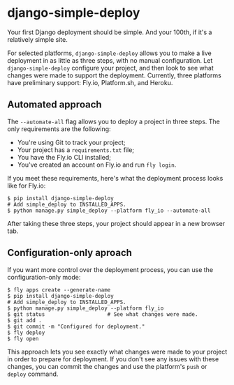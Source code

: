 # django-simple-deploy

Your first Django deployment should be simple. And your 100th, if it's a relatively simple site.

For selected platforms, `django-simple-deploy` allows you to make a live deployment in as little as three steps, with no manual configuration. Let `django-simple-deploy` configure your project, and then look to see what changes were made to support the deployment. Currently, three platforms have preliminary support: Fly.io, Platform.sh, and Heroku.

Automated approach
---

The `--automate-all` flag allows you to deploy a project in three steps. The only requirements are the following:
- You're using Git to track your project;
- Your project has a `requirements.txt` file;
- You have the Fly.io CLI installed;
- You've created an account on Fly.io and run `fly login`.

If you meet these requirements, here's what the deployment process looks like for Fly.io:

```
$ pip install django-simple-deploy
# Add simple_deploy to INSTALLED_APPS.
$ python manage.py simple_deploy --platform fly_io --automate-all
```

After taking these three steps, your project should appear in a new browser tab.

Configuration-only aproach
---

If you want more control over the deployment process, you can use the configuration-only mode:

```
$ fly apps create --generate-name
$ pip install django-simple-deploy
# Add simple_deploy to INSTALLED_APPS.
$ python manage.py simple_deploy --platform fly_io
$ git status                    # See what changes were made.
$ git add .
$ git commit -m "Configured for deployment."
$ fly deploy
$ fly open
```

This approach lets you see exactly what changes were made to your project in order to prepare for deployment. If you don't see any issues with these changes, you can commit the changes and use the platform's `push` or `deploy` command.